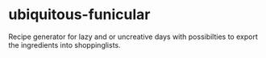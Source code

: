 # ubiquitous-funicular
Recipe generator for lazy and or uncreative days with possibilties to export the ingredients into shoppinglists.
